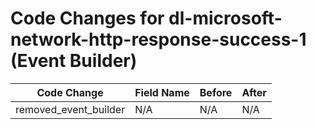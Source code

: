 # Code Changes for dl-microsoft-network-http-response-success-1 (Event Builder)

| Code Change | Field Name | Before | After |
|-------------|------------|--------|-------|
| removed_event_builder | N/A | N/A | N/A |